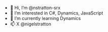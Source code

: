 - 👋 Hi, I’m @nstratton-srx
- 👀 I’m interested in C#, Dynamics, JavaScript
- 🌱 I’m currently learning Dynamics
- 📫 X @nigelstratton

<!---
nstratton-srx/nstratton-srx is a ✨ special ✨ repository because its `README.md` (this file) appears on your GitHub profile.
You can click the Preview link to take a look at your changes.
--->
